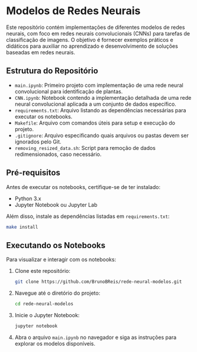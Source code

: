 # Modelos de Redes Neurais

Este repositório contém implementações de diferentes modelos de redes neurais, com foco em redes neurais convolucionais (CNNs) para tarefas de classificação de imagens. O objetivo é fornecer exemplos práticos e didáticos para auxiliar no aprendizado e desenvolvimento de soluções baseadas em redes neurais.

## Estrutura do Repositório

- `main.ipynb`: Primeiro projeto com implementação de uma rede neural convolucional para identificação de plantas.
- `CNN.ipynb`: Notebook contendo a implementação detalhada de uma rede neural convolucional aplicada a um conjunto de dados específico.
- `requirements.txt`: Arquivo listando as dependências necessárias para executar os notebooks.
- `Makefile`: Arquivo com comandos úteis para setup e execução do projeto.
- `.gitignore`: Arquivo especificando quais arquivos ou pastas devem ser ignorados pelo Git.
- `removing_resized_data.sh`: Script para remoção de dados redimensionados, caso necessário.

## Pré-requisitos

Antes de executar os notebooks, certifique-se de ter instalado:

- Python 3.x
- Jupyter Notebook ou Jupyter Lab

Além disso, instale as dependências listadas em `requirements.txt`:

```bash
make install
```

## Executando os Notebooks

Para visualizar e interagir com os notebooks:

1. Clone este repositório:

   ```bash
   git clone https://github.com/BrunoBReis/rede-neural-modelos.git
   ```

2. Navegue até o diretório do projeto:

   ```bash
   cd rede-neural-modelos
   ```

3. Inicie o Jupyter Notebook:

   ```bash
   jupyter notebook
   ```

4. Abra o arquivo `main.ipynb` no navegador e siga as instruções para explorar os modelos disponíveis.
